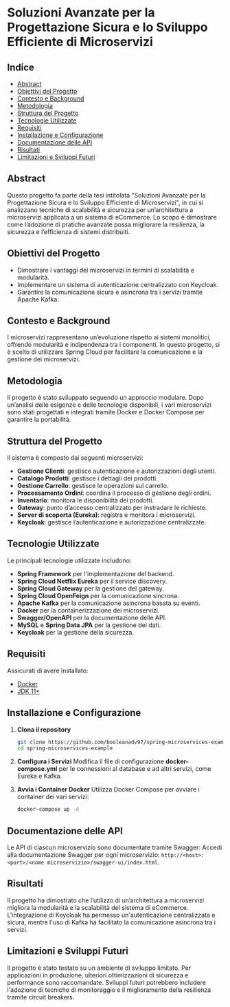 # Soluzioni Avanzate per la Progettazione Sicura e lo Sviluppo Efficiente di Microservizi

## Indice

- [Abstract](#abstract)
- [Obiettivi del Progetto](#obiettivi-del-progetto)
- [Contesto e Background](#contesto-e-background)
- [Metodologia](#metodologia)
- [Struttura del Progetto](#struttura-del-progetto)
- [Tecnologie Utilizzate](#tecnologie-utilizzate)
- [Requisiti](#requisiti)
- [Installazione e Configurazione](#installazione-e-configurazione)
- [Documentazione delle API](#documentazione-delle-api)
- [Risultati](#risultati)
- [Limitazioni e Sviluppi Futuri](#limitazioni-e-sviluppi-futuri)
## Abstract
Questo progetto fa parte della tesi intitolata "Soluzioni Avanzate per la Progettazione Sicura e lo Sviluppo Efficiente di Microservizi", in cui si analizzano tecniche di scalabilità e sicurezza per un’architettura a microservizi applicata a un sistema di eCommerce. Lo scopo è dimostrare come l’adozione di pratiche avanzate possa migliorare la resilienza, la sicurezza e l’efficienza di sistemi distribuiti.

## Obiettivi del Progetto
- Dimostrare i vantaggi dei microservizi in termini di scalabilità e modularità.
- Implementare un sistema di autenticazione centralizzato con Keycloak.
- Garantire la comunicazione sicura e asincrona tra i servizi tramite Apache Kafka.

## Contesto e Background
I microservizi rappresentano un’evoluzione rispetto ai sistemi monolitici, offrendo modularità e indipendenza tra i componenti. In questo progetto, si è scelto di utilizzare Spring Cloud per facilitare la comunicazione e la gestione dei microservizi.

## Metodologia
Il progetto è stato sviluppato seguendo un approccio modulare. Dopo un’analisi delle esigenze e delle tecnologie disponibili, i vari microservizi sono stati progettati e integrati tramite Docker e Docker Compose per garantire la portabilità.

## Struttura del Progetto

Il sistema è composto dai seguenti microservizi:

- **Gestione Clienti**: gestisce autenticazione e autorizzazioni degli utenti.
- **Catalogo Prodotti**: gestisce i dettagli dei prodotti.
- **Gestione Carrello**: gestisce le operazioni sul carrello.
- **Processamento Ordini**: coordina il processo di gestione degli ordini.
- **Inventario**: monitora le disponibilità dei prodotti.
- **Gateway**: punto d’accesso centralizzato per instradare le richieste.
- **Server di scoperta (Eureka)**: registra e monitora i microservizi.
- **Keycloak**: gestisce l’autenticazione e autorizzazione centralizzate.

## Tecnologie Utilizzate

Le principali tecnologie utilizzate includono:

- **Spring Framework** per l'implementazione del backend.
- **Spring Cloud Netflix Eureka** per il service discovery.
- **Spring Cloud Gateway** per la gestione del gateway.
- **Spring Cloud OpenFeign** per la comunicazione sincrona.
- **Apache Kafka** per la comunicazione asincrona basata su eventi.
- **Docker** per la containerizzazione dei microservizi.
- **Swagger/OpenAPI** per la documentazione delle API.
- **MySQL** e **Spring Data JPA** per la gestione dei dati.
- **Keycloak** per la gestione della sicurezza.

## Requisiti

Assicurati di avere installato:

- [Docker](https://www.docker.com/)
- [JDK 11+](https://www.oracle.com/java/technologies/javase-downloads.html)

## Installazione e Configurazione

1. **Clona il repository**
   ```bash
   git clone https://github.com/booleanadv97/spring-microservices-example.git
   cd spring-microservices-example

2. **Configura i Servizi**
Modifica il file di configurazione **docker-compose.yml** per le connessioni al database e ad altri servizi, come Eureka e Kafka.

3. **Avvia i Container Docker**
Utilizza Docker Compose per avviare i container dei vari servizi:
   ```bash
   docker-compose up -d

## Documentazione delle API
Le API di ciascun microservizio sono documentate tramite Swagger:
Accedi alla documentazione Swagger per ogni microservizio: `http://<host>:<port>/<nome microservizio>/swagger-ui/index.html`.

## Risultati
Il progetto ha dimostrato che l’utilizzo di un’architettura a microservizi migliora la modularità e la scalabilità del sistema di eCommerce. L'integrazione di Keycloak ha permesso un'autenticazione centralizzata e sicura, mentre l'uso di Kafka ha facilitato la comunicazione asincrona tra i servizi.

## Limitazioni e Sviluppi Futuri
Il progetto è stato testato su un ambiente di sviluppo limitato. Per applicazioni in produzione, ulteriori ottimizzazioni di sicurezza e performance sono raccomandate. Sviluppi futuri potrebbero includere l'adozione di tecniche di monitoraggio e il miglioramento della resilienza tramite circuit breakers.

